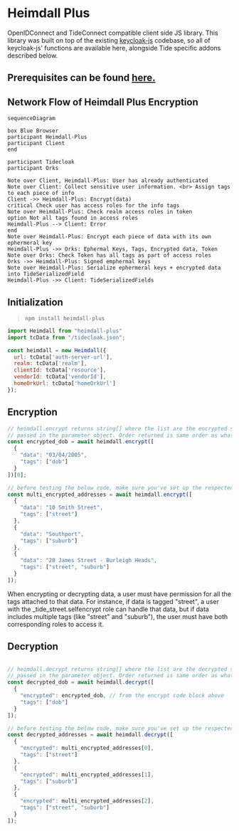 # Heimdall Plus
OpenIDConnect and TideConnect compatible client side JS library. This library was built on top of the existing [keycloak-js](https://www.keycloak.org/securing-apps/javascript-adapter) codebase, so all of keycloak-js' functions are available here, alongside Tide specific addons described below. 

## Prerequisites can be found [here.](https://docs.tidecloak.com/docs/EncryptDecrypt/SetupED)

## Network Flow of Heimdall Plus Encryption
```mermaid
sequenceDiagram

box Blue Browser
participant Heimdall-Plus
participant Client
end

participant Tidecloak
participant Orks

Note over Client, Heimdall-Plus: User has already authenticated
Note over Client: Collect sensitive user information. <br> Assign tags to each piece of info
Client ->> Heimdall-Plus: Encrypt(data)
critical Check user has access roles for the info tags
Note over Heimdall-Plus: Check realm access roles in token
option Not all tags found in access roles
Heimdall-Plus --> Client: Error
end
Note over Heimdall-Plus: Encrypt each piece of data with its own ephermeral key
Heimdall-Plus ->> Orks: Ephermal Keys, Tags, Encrypted data, Token
Note over Orks: Check Token has all tags as part of access roles
Orks ->> Heimdall-Plus: Signed emphermal keys
Note over Heimdall-Plus: Serialize ephermeral keys + encrypted data into TideSerializedField
Heimdall-Plus ->> Client: TideSerializedFields
```

## Initialization
> `npm install heimdall-plus`
```javascript
import Heimdall from "heimdall-plus"
import tcData from "/tidecloak.json";

const heimdall = new Heimdall({
  url: tcData['auth-server-url'],
  realm: tcData['realm'],
  clientId: tcData['resource'],
  vendorId: tcData['vendorId'],
  homeOrkUrl: tcData['homeOrkUrl']
});
```
## Encryption
```javascript
// heimdall.encrypt returns string[] where the list are the encrypted strings
// passed in the parameter object. Order returned is same order as what was passed.
const encrypted_dob = await heimdall.encrypt([
  {
    "data": "03/04/2005",
    "tags": ["dob"]
  }
])[0];

// before testing the below code, make sure you've set up the respected roles
const multi_encrypted_addresses = await heimdall.encrypt([
  {
    "data": "10 Smith Street",
    "tags": ["street"]
  },
  {
    "data": "Southport",
    "tags": ["suburb"]
  },
  {
    "data": "20 James Street - Burleigh Heads",
    "tags": ["street", "suburb"]
  }
]);
```
When encrypting or decrypting data, a user must have permission for all the tags attached to that data. For instance, if data is tagged "street", a user with the _tide_street.selfencrypt role can handle that data, but if data includes multiple tags (like "street" and "suburb"), the user must have both corresponding roles to access it.

## Decryption
```javascript

// heimdall.decrypt returns string[] where the list are the decrypted strings
// passed in the parameter object. Order returned is same order as what was passed.
const decrypted_dob = await heimdall.decrypt([
  {
    "encrypted": encrypted_dob, // from the encrypt code block above
    "tags": ["dob"]
  }
]);

// before testing the below code, make sure you've set up the respected roles
const decrypted_addresses = await heimdall.decrypt([
  {
    "encrypted": multi_encrypted_addresses[0],
    "tags": ["street"]
  },
  {
    "encrypted": multi_encrypted_addresses[1],
    "tags": ["suburb"]
  },
  {
    "encrypted": multi_encrypted_addresses[2],
    "tags": ["street", "suburb"]
  }
]);
```
